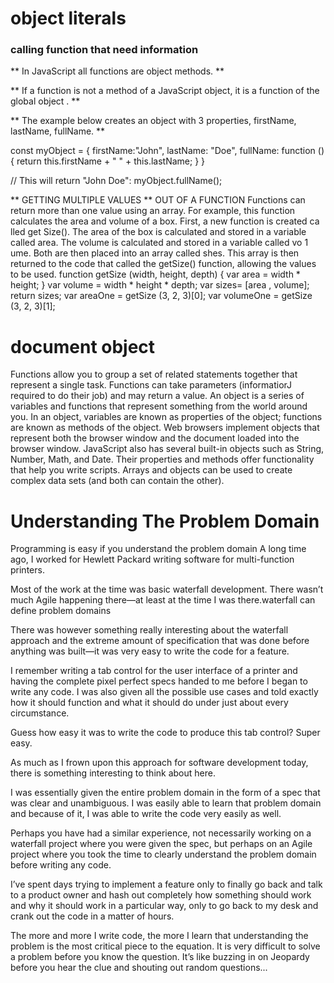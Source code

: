 # object literals # 

### calling function that need information ###

** In JavaScript all functions are object methods. **

** If a function is not a method of a JavaScript object, it is a function of the global object . **

** The example below creates an object with 3 properties, firstName, lastName, fullName. **

const myObject = {
  firstName:"John",
  lastName: "Doe",
  fullName: function () {
    return this.firstName + " " + this.lastName;
  }
}

// This will return "John Doe":
myObject.fullName();  


** GETTING MULTIPLE VALUES **
OUT OF A FUNCTION
Functions can return more than one value using an array.
For example, this function calculates the area and volume of a box.
First, a new function is created
ca lled get Size(). The area of
the box is calculated and stored
in a variable called area.
The volume is calculated and
stored in a variable called
vo 1 ume. Both are then placed
into an array called shes.
This array is then returned to the
code that called the getSize()
function, allowing the values to
be used.
function getSize (width, height, depth) {
var area = width * height;
}
var volume = width * height * depth;
var sizes= [area , volume];
return sizes;
var areaOne = getSize (3, 2, 3)[0];
var volumeOne = getSize (3, 2, 3)[1];
# document object #
Functions allow you to group a set of related
statements together that represent a single task.
Functions can take parameters (informatiorJ required
to do their job) and may return a value.
An object is a series of variables and functions that
represent something from the world around you.
In an object, variables are known as properties of the
object; functions are known as methods of the object.
Web browsers implement objects that represent both
the browser window and the document loaded into the
browser window.
JavaScript also has several built-in objects such as
String, Number, Math, and Date. Their properties and
methods offer functionality that help you write scripts.
Arrays and objects can be used to create complex data
sets (and both can contain the other).

# Understanding The Problem Domain #

Programming is easy if you understand the problem domain
A long time ago, I worked for Hewlett Packard writing software for multi-function printers.

Most of the work at the time was basic waterfall development.  There wasn’t much Agile happening there—at least at the time I was there.waterfall can define problem domains


There was however something really interesting about the waterfall approach and the extreme amount of specification that was done before anything was built—it was very easy to write the code for a feature.

I remember writing a tab control for the user interface of a printer and having the complete pixel perfect specs handed to me before I began to write any code.  I was also given all the possible use cases and told exactly how it should function and what it should do under just about every circumstance.

Guess how easy it was to write the code to produce this tab control?  Super easy.

As much as I frown upon this approach for software development today, there is something interesting to think about here.

I was essentially given the entire problem domain in the form of a spec that was clear and unambiguous.  I was easily able to learn that problem domain and because of it, I was able to write the code very easily as well.

Perhaps you have had a similar experience, not necessarily working on a waterfall project where you were given the spec, but perhaps on an Agile project where you took the time to clearly understand the problem domain before writing any code.

I’ve spent days trying to implement a feature only to finally go back and talk to a product owner and hash out completely how something should work and why it should work in a particular way, only to go back to my desk and crank out the code in a matter of hours.


The more and more I write code, the more I learn that understanding the problem is the most critical piece to the equation. It is very difficult to solve a problem before you know the question.  It’s like buzzing in on Jeopardy before you hear the clue and shouting out random questions...

